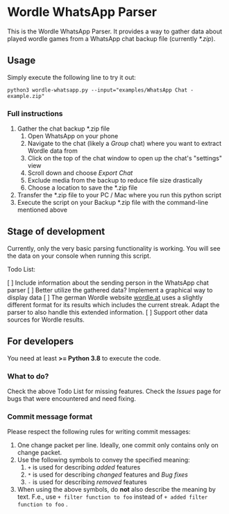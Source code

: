 # Wordle WhatsApp Parser

This is the Wordle WhatsApp Parser. It provides a way to gather data about played
wordle games from a WhatsApp chat backup file (currently _*.zip_).

## Usage

Simply execute the following line to try it out:

`python3 wordle-whatsapp.py --input="examples/WhatsApp Chat - example.zip"`

### Full instructions

1. Gather the chat backup *.zip file
    1. Open WhatsApp on your phone
    2. Navigate to the chat (likely a _Group_ chat) where you want to extract
    Wordle data from
    3. Click on the top of the chat window to open up the chat's "settings" view
    4. Scroll down and choose _Export Chat_
    5. Exclude media from the backup to reduce file size drastically
    6. Choose a location to save the *.zip file
2. Transfer the *.zip file to your PC / Mac where you run this python script
3. Execute the script on your Backup *.zip file with the command-line mentioned
above

## Stage of development

Currently, only the very basic parsing functionality is working. You will see
the data on your console when running this script.

Todo List:

[ ] Include information about the sending person in the WhatsApp chat parser
[ ] Better utilize the gathered data? Implement a graphical way to display data
[ ] The german Wordle website [wordle.at](https://wordle.at/) uses a slightly
different format for its results which includes the current streak. Adapt the
parser to also handle this extended information.
[ ] Support other data sources for Wordle results.

## For developers

You need at least **>= Python 3.8** to execute the code.

### What to do?

Check the above Todo List for missing features. Check the _Issues_ page for bugs
that were encountered and need fixing.

### Commit message format

Please respect the following rules for writing commit messages:

1. One change packet per line. Ideally, one commit only contains only on change
packet.
2. Use the following symbols to convey the specified meaning:
    1. `+` is used for describing _added_ features
    2. `*` is used for describing _changed_ features and _Bug fixes_
    3. `-` is used for describing _removed_ features
3. When using the above symbols, do **not** also describe the meaning by text.
F.e., use `+ filter function to foo` instead of `+ added filter function to foo`
.
